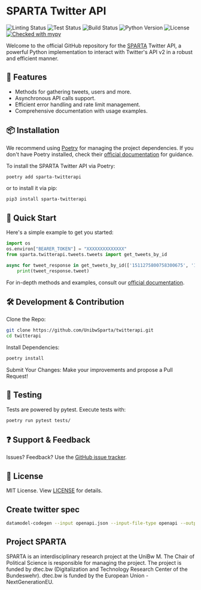 # SPARTA Twitter API

![Linting Status](https://github.com/UnibwSparta/twitterapi/actions/workflows/linting.yaml/badge.svg)
![Test Status](https://github.com/UnibwSparta/twitterapi/actions/workflows/test.yaml/badge.svg)
![Build Status](https://github.com/UnibwSparta/twitterapi/actions/workflows/build.yaml/badge.svg)
![Python Version](https://img.shields.io/badge/python-3.8%2B-blue)
![License](https://img.shields.io/badge/license-MIT-green)
[![Checked with mypy](http://www.mypy-lang.org/static/mypy_badge.svg)](http://mypy-lang.org/)

Welcome to the official GitHub repository for the [SPARTA](https://dtecbw.de/sparta) Twitter API, a powerful Python implementation to interact with Twitter's API v2 in a robust and efficient manner.

## 🚀 Features

- Methods for gathering tweets, users and more.
- Asynchronous API calls support.
- Efficient error handling and rate limit management.
- Comprehensive documentation with usage examples.

## 📦 Installation

We recommend using [Poetry](https://python-poetry.org/docs/) for managing the project dependencies. If you don't have Poetry installed, check their [official documentation](https://python-poetry.org/docs/#installation) for guidance.

To install the SPARTA Twitter API via Poetry:

```bash
poetry add sparta-twitterapi
```

or to install it via pip:

```bash
pip3 install sparta-twitterapi
```

## 📝 Quick Start

Here's a simple example to get you started:

```python
import os
os.environ["BEARER_TOKEN"] = "XXXXXXXXXXXXXX"
from sparta.twitterapi.tweets.tweets import get_tweets_by_id

async for tweet_response in get_tweets_by_id(['1511275800758300675', '1546866845180887040']):
    print(tweet_response.tweet)
```

For in-depth methods and examples, consult our [official documentation](https://unibwsparta.github.io/twitterapi/index.html).

## 🛠 Development & Contribution
Clone the Repo:

```bash
git clone https://github.com/UnibwSparta/twitterapi.git
cd twitterapi
```

Install Dependencies:
```bash
poetry install
```

Submit Your Changes: Make your improvements and propose a Pull Request!

## 🧪 Testing
Tests are powered by pytest. Execute tests with:

```bash
poetry run pytest tests/
```

## ❓ Support & Feedback
Issues? Feedback? Use the [GitHub issue tracker](https://github.com/UnibwSparta/twitterapi/issues).

## 📜 License
MIT License. View [LICENSE](https://github.com/UnibwSparta/twitterapi/blob/main/LICENSE) for details.

## Create twitter spec
```bash
datamodel-codegen --input openapi.json --input-file-type openapi --output model.py --output-model-type pydantic_v2.BaseModel --collapse-root-models --use-double-quotes
```

## Project SPARTA
SPARTA is an interdisciplinary research project at the UniBw M. The Chair of Political Science is responsible for managing the project. The project is funded by dtec.bw (Digitalization and Technology Research Center of the Bundeswehr). dtec.bw is funded by the European Union - NextGenerationEU.
